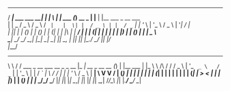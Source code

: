    ____                       _     _   _          _           _       _                              
  / ___|   ___     ___     __| |   | \ | |   ___  (_)   __ _  | |__   | |__     ___    _ __   ___     
 | |  _   / _ \   / _ \   / _` |   |  \| |  / _ \ | |  / _` | | '_ \  | '_ \   / _ \  | '__| / __|    
 | |_| | | (_) | | (_) | | (_| |   | |\  | |  __/ | | | (_| | | | | | | |_) | | (_) | | |    \__ \    
  \____|  \___/   \___/   \__,_|   |_| \_|  \___| |_|  \__, | |_| |_| |_.__/   \___/  |_|    |___/    
                                                       |___/                                          
 __        __                                        _____                  _     _               _   
 \ \      / /   ___    _ __ ___     __ _   _ __     |_   _|   __ _  __  __ (_)   | |__     ___   | |_ 
  \ \ /\ / /   / _ \  | '_ ` _ \   / _` | | '_ \      | |    / _` | \ \/ / | |   | '_ \   / _ \  | __|
   \ V  V /   | (_) | | | | | | | | (_| | | | | |     | |   | (_| |  >  <  | |   | |_) | | (_) | | |_ 
    \_/\_/     \___/  |_| |_| |_|  \__,_| |_| |_|     |_|    \__,_| /_/\_\ |_|   |_.__/   \___/   \__|
                                                                                                      
